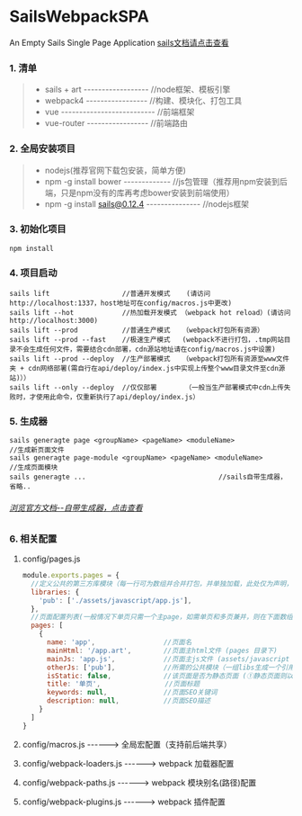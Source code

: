 # SailsWebpackSPA

An Empty Sails Single Page Application [sails文档请点击查看](https://0.12.sailsjs.com/documentation/concepts)

### 1. 清单

> * sails + art ------------------ //node框架、模板引擎
> * webpack4 ----------------- //构建、模块化、打包工具
> * vue -------------------------- //前端框架
> * vue-router ----------------- //前端路由

### 2. 全局安装项目

> * nodejs(推荐官网下载包安装，简单方便)
> * npm -g install bower ------------- //js包管理（推荐用npm安装到后端，只是npm没有的库再考虑bower安装到前端使用）
> * npm -g install sails@0.12.4 --------------- //nodejs框架

### 3. 初始化项目

```
npm install
```

### 4. 项目启动

```
sails lift                  //普通开发模式    (请访问http://localhost:1337，host地址可在config/macros.js中更改)
sails lift --hot            //热加载开发模式 （webpack hot reload）(请访问http://localhost:3000)
sails lift --prod           //普通生产模式   （webpack打包所有资源）
sails lift --prod --fast    //极速生产模式   (webpack不进行打包，.tmp网站目录不会生成任何文件，需要结合cdn部署，cdn源站地址请在config/macros.js中设置)
sails lift --prod --deploy  //生产部署模式   （webpack打包所有资源至www文件夹 + cdn网络部署(需自行在api/deploy/index.js中实现上传整个www目录文件至cdn源站)））
sails lift --only --deploy  //仅仅部署       （一般当生产部署模式中cdn上传失败时，才使用此命令，仅重新执行了api/deploy/index.js）
```

### 5. 生成器

```
sails generagte page <groupName> <pageName> <moduleName>              //生成新页面文件
sails generagte page-module <groupName> <pageName> <moduleName>        //生成页面模块
sails generagte ...                                 //sails自带生成器，省略..
```
###### [浏览官方文档--自带生成器，点击查看](https://0.12.sailsjs.com/documentation/reference/command-line-interface/sails-generate)

### 6. 相关配置

1. config/pages.js

    ```javascript
    module.exports.pages = {
      //定义公共的第三方库模块（每一行可为数组并合并打包，并单独加载，此处仅为声明，页面如需使用，请在下面pages中otherJs指定）
      libraries: {
        'pub': ['./assets/javascript/app.js'],
      },
      //页面配置列表(一般情况下单页只需一个主page，如需单页和多页兼并，则在下面数组进行其它页面配置)
      pages: [
        {
          name: 'app',                 //页面名
          mainHtml: '/app.art',        //页面主html文件 (pages 目录下)
          mainJs: 'app.js',            //页面主js文件 (assets/javascript 目录下)
          otherJs: ['pub'],            //所需的公共模块（一组libs生成一个引用文件，因此建议一个页面只用一组libs，每组内允许添加多个库）
          isStatic: false,             //该页面是否为静态页面 (①静态页面则以html格式输出到.tmp/public/pages；②动态页面则输出到views中，可在config/routes中使用)
          title: '单页',                //页面标题
          keywords: null,              //页面SEO关键词
          description: null,           //页面SEO描述
        }
      ]
    }
    ```
2. config/macros.js ------> 全局宏配置（支持前后端共享）

3. config/webpack-loaders.js ------> webpack 加载器配置

4. config/webpack-paths.js ------> webpack 模块别名(路径)配置

5. config/webpack-plugins.js ------> webpack 插件配置




